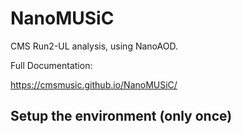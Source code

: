 # NanoMUSiC

CMS Run2-UL analysis, using NanoAOD.

Full Documentation:

https://cmsmusic.github.io/NanoMUSiC/

## Setup the environment (only once)
